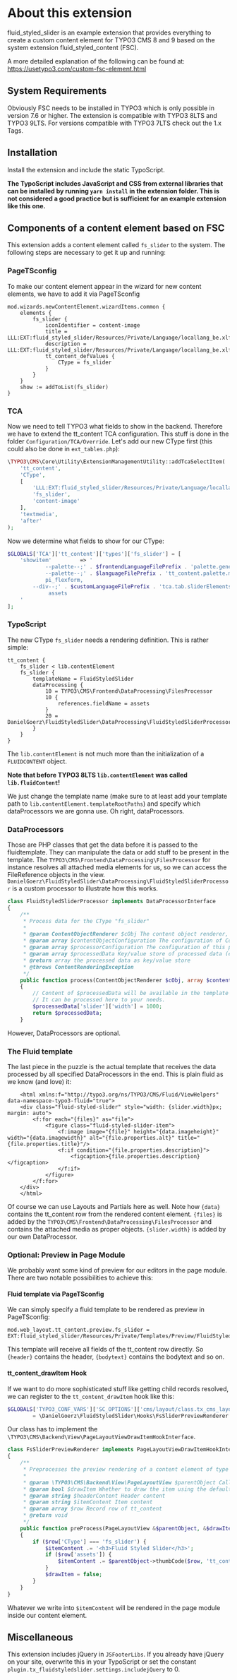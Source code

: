 # About this extension

fluid_styled_slider is an example extension that provides everything to create a custom content element
for TYPO3 CMS 8 and 9 based on the system extension fluid_styled_content (FSC).

A more detailed explanation of the following can be found at: https://usetypo3.com/custom-fsc-element.html

## System Requirements
Obviously FSC needs to be installed in TYPO3 which is only possible in version 7.6 or higher.
The extension is compatible with TYPO3 8LTS and TYPO3 9LTS. For versions compatible with
TYPO3 7LTS check out the 1.x Tags.

## Installation
Install the extension and include the static TypoScript.

**The TypoScript includes JavaScript and CSS from external
libraries that can be installed by running `yarn install` in the extension folder. This is not considered a good
practice but is sufficient for an example extension like this one.**

## Components of a content element based on FSC
This extension adds a content element called `fs_slider` to the system. The following steps are necessary to get it up and running:

### PageTSconfig
To make our content element appear in the wizard for new content elements, we have to add it via PageTSconfig

```
mod.wizards.newContentElement.wizardItems.common {
	elements {
		fs_slider {
			iconIdentifier = content-image
			title = LLL:EXT:fluid_styled_slider/Resources/Private/Language/locallang_be.xlf:wizard.title
			description = LLL:EXT:fluid_styled_slider/Resources/Private/Language/locallang_be.xlf:wizard.description
			tt_content_defValues {
				CType = fs_slider
			}
		}
	}
	show := addToList(fs_slider)
}
```

### TCA
Now we need to tell TYPO3 what fields to show in the backend. Therefore we have to extend the tt_content TCA configuration.
This stuff is done in the folder `Configuration/TCA/Override`. Let's add our new CType first (this could also be done in `ext_tables.php`):

```php
\TYPO3\CMS\Core\Utility\ExtensionManagementUtility::addTcaSelectItem(
    'tt_content',
    'CType',
    [
        'LLL:EXT:fluid_styled_slider/Resources/Private/Language/locallang_be.xlf:wizard.title',
        'fs_slider',
        'content-image'
    ],
    'textmedia',
    'after'
);
```
    
Now we determine what fields to show for our CType:

```php
$GLOBALS['TCA']['tt_content']['types']['fs_slider'] = [
    'showitem'         => '
            --palette--;' . $frontendLanguageFilePrefix . 'palette.general;general,
            --palette--;' . $languageFilePrefix . 'tt_content.palette.mediaAdjustments;mediaAdjustments,
            pi_flexform,
        --div--;' . $customLanguageFilePrefix . 'tca.tab.sliderElements,
             assets
    '
];
```

### TypoScript
The new CType `fs_slider` needs a rendering definition. This is rather simple:

```
tt_content {
	fs_slider < lib.contentElement
	fs_slider {
		templateName = FluidStyledSlider
		dataProcessing {
			10 = TYPO3\CMS\Frontend\DataProcessing\FilesProcessor
			10 {
				references.fieldName = assets
			}
			20 = DanielGoerz\FluidStyledSlider\DataProcessing\FluidStyledSliderProcessor
		}
	}
}
```

The `lib.contentElement` is not much more than the initialization of a `FLUIDCONTENT` object. 

**Note that before TYPO3 8LTS `lib.contentElement` was called `lib.fluidContent`!**

We just change the template name
(make sure to at least add your template path to `lib.contentElement.templateRootPaths`)
and specify which dataProcessors we are gonna use. Oh right, dataProcessors.

### DataProcessors
Those are PHP classes that get the data before it is passed to the fluidtemplate. They can manipulate the data or add stuff to
be present in the template. The `TYPO3\CMS\Frontend\DataProcessing\FilesProcessor`
for instance resolves all attached media elements for us, so we can access the FileReference objects in the view.
`DanielGoerz\FluidStyledSlider\DataProcessing\FluidStyledSliderProcessor` is a custom processor to illustrate how this works.

```php
class FluidStyledSliderProcessor implements DataProcessorInterface
{
    /**
     * Process data for the CType "fs_slider"
     *
     * @param ContentObjectRenderer $cObj The content object renderer, which contains data of the content element
     * @param array $contentObjectConfiguration The configuration of Content Object
     * @param array $processorConfiguration The configuration of this processor
     * @param array $processedData Key/value store of processed data (e.g. to be passed to a Fluid View)
     * @return array the processed data as key/value store
     * @throws ContentRenderingException
     */
    public function process(ContentObjectRenderer $cObj, array $contentObjectConfiguration, array $processorConfiguration, array $processedData)
    {
        // Content of $processedData will be available in the template
        // It can be processed here to your needs.
        $processedData['slider']['width'] = 1000;
        return $processedData;
    }
```

However, DataProcessors are optional.

### The Fluid template
The last piece in the puzzle is the actual template that receives the data processed by all specified DataProcessors in the end.
This is plain fluid as we know (and love) it:

```
    <html xmlns:f="http://typo3.org/ns/TYPO3/CMS/Fluid/ViewHelpers" data-namespace-typo3-fluid="true">
    <div class="fluid-styled-slider" style="width: {slider.width}px; margin: auto">
    	<f:for each="{files}" as="file">
    		<figure class="fluid-styled-slider-item">
    			<f:image image="{file}" height="{data.imageheight}" width="{data.imagewidth}" alt="{file.properties.alt}" title="{file.properties.title}"/>
    			<f:if condition="{file.properties.description}">
    				<figcaption>{file.properties.description}</figcaption>
    			</f:if>
    		</figure>
    	</f:for>
    </div>
    </html>
```

Of course we can use Layouts and Partials here as well. Note how `{data}` contains the tt_content row from the rendered
content element. `{files}` is added by the `TYPO3\CMS\Frontend\DataProcessing\FilesProcessor` and contains the attached media
as proper objects. `{slider.width}` is added by our own DataProcessor.

### Optional: Preview in Page Module
We probably want some kind of preview for our editors in the page module. There are two notable possibilities to achieve this:

#### Fluid template via PageTSconfig
We can simply specify a fluid template to be rendered as preview in PageTSconfig:

```
mod.web_layout.tt_content.preview.fs_slider = EXT:fluid_styled_slider/Resources/Private/Templates/Preview/FluidStyledSlider.html
```

This template will receive all fields of the tt_content row directly. So `{header}` contains the header, `{bodytext}` contains the
bodytext and so on.

#### tt_content_drawItem Hook
If we want to do more sophisticated stuff like getting child records resolved, we can register to the `tt_content_drawItem` hook
like this:

```php
$GLOBALS['TYPO3_CONF_VARS']['SC_OPTIONS']['cms/layout/class.tx_cms_layout.php']['tt_content_drawItem']['fluid_styled_slider']
        = \DanielGoerz\FluidStyledSlider\Hooks\FsSliderPreviewRenderer::class;
```

Our class has to implement the `\TYPO3\CMS\Backend\View\PageLayoutViewDrawItemHookInterface`.

```php
class FsSliderPreviewRenderer implements PageLayoutViewDrawItemHookInterface
{
    /**
     * Preprocesses the preview rendering of a content element of type "fs_slider"
     *
     * @param \TYPO3\CMS\Backend\View\PageLayoutView $parentObject Calling parent object
     * @param bool $drawItem Whether to draw the item using the default functionality
     * @param string $headerContent Header content
     * @param string $itemContent Item content
     * @param array $row Record row of tt_content
     * @return void
     */
    public function preProcess(PageLayoutView &$parentObject, &$drawItem, &$headerContent, &$itemContent, array &$row)
    {
        if ($row['CType'] === 'fs_slider') {
            $itemContent .= '<h3>Fluid Styled Slider</h3>';
            if ($row['assets']) {
                $itemContent .= $parentObject->thumbCode($row, 'tt_content', 'assets') . '<br />';
            }
            $drawItem = false;
        }
    }
}
```

Whatever we write into `$itemContent` will be rendered in the page module inside our content element. 

## Miscellaneous
This extension includes jQuery in `JSFooterLibs`. If you already have jQuery on your site, overwrite this in your TypoScript
or set the constant `plugin.tx_fluidstyledslider.settings.includejQuery` to 0.
